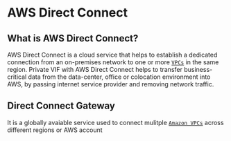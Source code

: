 # AWS Direct Connect
## What is AWS Direct Connect?
AWS Direct Connect is a cloud service that helps to establish a dedicated connection from an on-premises network to one or more [`VPCs`](./VPC.md) in the same region. Private VIF with AWS Direct Connect helps to transfer business-critical data from the data-center, office or colocation environment into AWS, by passing internet service provider and removing network traffic.

## Direct Connect Gateway
It is a globally avaiable service used to connect mulitple [`Amazon VPCs`](.VPC.md) across different regions or AWS account